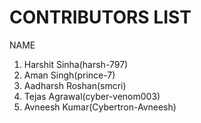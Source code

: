
# CONTRIBUTORS LIST

NAME 
1. Harshit Sinha(harsh-797)
2. Aman Singh(prince-7)
3. Aadharsh Roshan(smcri)
4. Tejas Agrawal(cyber-venom003)
5. Avneesh Kumar(Cybertron-Avneesh)

